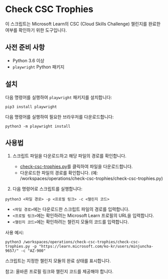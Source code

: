 # Check CSC Trophies

이 스크립트는 Microsoft Learn의 CSC (Cloud Skills Challenge) 챌린지를 완료한 여부를 확인하기 위한 도구입니다.


## 사전 준비 사항

- Python 3.6 이상
- `playwright` Python 패키지

## 설치

다음 명령어를 실행하여 `playwright` 패키지를 설치합니다:
```
pip3 install playwright
```

다음 명령어를 실행하여 필요한 브라우저를 다운로드합니다:
```
python3 -m playwright install
```

## 사용법

1. 스크립트 파일을 다운로드하고 해당 파일의 경로를 확인합니다.
   - [check-csc-trophies.py](https://raw.githubusercontent.com/your-username/your-repo/main/check-csc-trophies.py)를 클릭하여 파일을 다운로드합니다.
   - 다운로드한 파일의 경로를 확인합니다. (예: /workspaces/operations/check-csc-trophies/check-csc-trophies.py)

2. 다음 명령어로 스크립트를 실행합니다:
```
python3 <파일 경로> -p <프로필 링크> -c <챌린지 코드>
```

- `<파일 경로>`에는 다운로드한 스크립트 파일의 경로를 입력합니다.
- `<프로필 링크>`에는 확인하려는 Microsoft Learn 프로필의 URL을 입력합니다.
- `<챌린지 코드>`에는 확인하려는 챌린지 모듈의 코드를 입력합니다.

사용 예시:
```
python3 /workspaces/operations/check-csc-trophies/check-csc-trophies.py -p "https://learn.microsoft.com/ko-kr/users/minjuncha-9657/" -c "AZ-900"
```

스크립트는 지정한 챌린지 모듈의 완료 상태를 표시합니다.

참고: 올바른 프로필 링크와 챌린지 코드를 제공해야 합니다.
